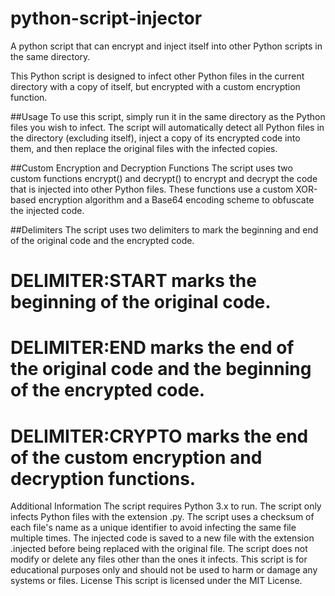 # python-script-injector
A python script that can encrypt and inject itself into other Python scripts in the same directory.

This Python script is designed to infect other Python files in the current directory with a copy of itself, but encrypted with a custom encryption function.

##Usage
To use this script, simply run it in the same directory as the Python files you wish to infect. The script will automatically detect all Python files in the directory (excluding itself), inject a copy of its encrypted code into them, and then replace the original files with the infected copies.

##Custom Encryption and Decryption Functions
The script uses two custom functions encrypt() and decrypt() to encrypt and decrypt the code that is injected into other Python files. These functions use a custom XOR-based encryption algorithm and a Base64 encoding scheme to obfuscate the injected code.

##Delimiters
The script uses two delimiters to mark the beginning and end of the original code and the encrypted code.

# DELIMITER:START marks the beginning of the original code.
# DELIMITER:END marks the end of the original code and the beginning of the encrypted code.
# DELIMITER:CRYPTO marks the end of the custom encryption and decryption functions.
Additional Information
The script requires Python 3.x to run.
The script only infects Python files with the extension .py.
The script uses a checksum of each file's name as a unique identifier to avoid infecting the same file multiple times.
The injected code is saved to a new file with the extension .injected before being replaced with the original file.
The script does not modify or delete any files other than the ones it infects.
This script is for educational purposes only and should not be used to harm or damage any systems or files.
License
This script is licensed under the MIT License.
